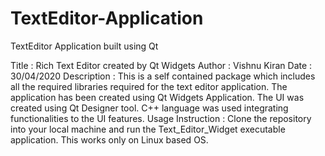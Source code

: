# TextEditor-Application
TextEditor Application built using Qt

Title                :        Rich Text Editor created by Qt Widgets
Author               :        Vishnu Kiran
Date                 :        30/04/2020
Description          :        This is a self contained package which includes all the required libraries required for the text
                              editor application. The application has been created using Qt Widgets Application. The UI was created
                              using Qt Designer tool. C++ language was used integrating functionalities to the UI features.
Usage Instruction    :        Clone the repository into your local machine and run the Text_Editor_Widget executable application.
                              This works only on Linux based OS.
